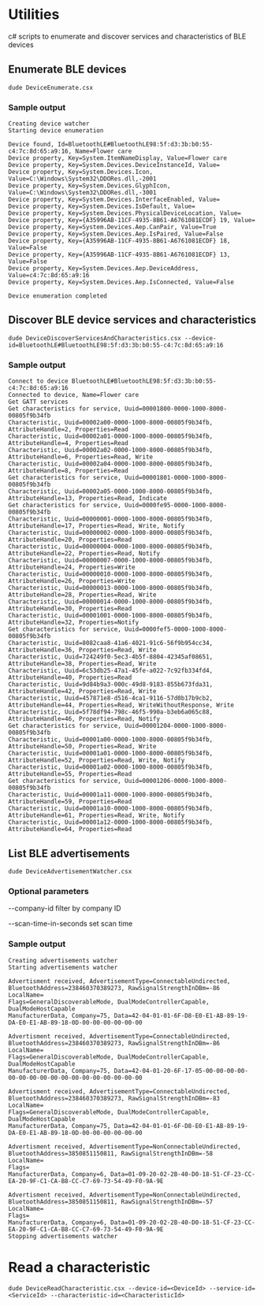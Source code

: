 # Utilities

c# scripts to enumerate and discover services and characteristics of BLE devices

## Enumerate BLE devices

```dude DeviceEnumerate.csx```

### Sample output

```
Creating device watcher
Starting device enumeration

Device found, Id=BluetoothLE#BluetoothLE98:5f:d3:3b:b0:55-c4:7c:8d:65:a9:16, Name=Flower care
Device property, Key=System.ItemNameDisplay, Value=Flower care
Device property, Key=System.Devices.DeviceInstanceId, Value=
Device property, Key=System.Devices.Icon, Value=C:\Windows\System32\DDORes.dll,-2001
Device property, Key=System.Devices.GlyphIcon, Value=C:\Windows\System32\DDORes.dll,-3001
Device property, Key=System.Devices.InterfaceEnabled, Value=
Device property, Key=System.Devices.IsDefault, Value=
Device property, Key=System.Devices.PhysicalDeviceLocation, Value=
Device property, Key={A35996AB-11CF-4935-8B61-A6761081ECDF} 19, Value=
Device property, Key=System.Devices.Aep.CanPair, Value=True
Device property, Key=System.Devices.Aep.IsPaired, Value=False
Device property, Key={A35996AB-11CF-4935-8B61-A6761081ECDF} 18, Value=False
Device property, Key={A35996AB-11CF-4935-8B61-A6761081ECDF} 13, Value=False
Device property, Key=System.Devices.Aep.DeviceAddress, Value=c4:7c:8d:65:a9:16
Device property, Key=System.Devices.Aep.IsConnected, Value=False

Device enumeration completed
```

## Discover BLE device services and characteristics

```dude DeviceDiscoverServicesAndCharacteristics.csx --device-id=BluetoothLE#BluetoothLE98:5f:d3:3b:b0:55-c4:7c:8d:65:a9:16```

### Sample output

```
Connect to device BluetoothLE#BluetoothLE98:5f:d3:3b:b0:55-c4:7c:8d:65:a9:16
Connected to device, Name=Flower care
Get GATT services
Get characteristics for service, Uuid=00001800-0000-1000-8000-00805f9b34fb
Characteristic, Uuid=00002a00-0000-1000-8000-00805f9b34fb, AttributeHandle=2, Properties=Read
Characteristic, Uuid=00002a01-0000-1000-8000-00805f9b34fb, AttributeHandle=4, Properties=Read
Characteristic, Uuid=00002a02-0000-1000-8000-00805f9b34fb, AttributeHandle=6, Properties=Read, Write
Characteristic, Uuid=00002a04-0000-1000-8000-00805f9b34fb, AttributeHandle=8, Properties=Read
Get characteristics for service, Uuid=00001801-0000-1000-8000-00805f9b34fb
Characteristic, Uuid=00002a05-0000-1000-8000-00805f9b34fb, AttributeHandle=13, Properties=Read, Indicate
Get characteristics for service, Uuid=0000fe95-0000-1000-8000-00805f9b34fb
Characteristic, Uuid=00000001-0000-1000-8000-00805f9b34fb, AttributeHandle=17, Properties=Read, Write, Notify
Characteristic, Uuid=00000002-0000-1000-8000-00805f9b34fb, AttributeHandle=20, Properties=Read
Characteristic, Uuid=00000004-0000-1000-8000-00805f9b34fb, AttributeHandle=22, Properties=Read, Notify
Characteristic, Uuid=00000007-0000-1000-8000-00805f9b34fb, AttributeHandle=24, Properties=Write
Characteristic, Uuid=00000010-0000-1000-8000-00805f9b34fb, AttributeHandle=26, Properties=Write
Characteristic, Uuid=00000013-0000-1000-8000-00805f9b34fb, AttributeHandle=28, Properties=Read, Write
Characteristic, Uuid=00000014-0000-1000-8000-00805f9b34fb, AttributeHandle=30, Properties=Read
Characteristic, Uuid=00001001-0000-1000-8000-00805f9b34fb, AttributeHandle=32, Properties=Notify
Get characteristics for service, Uuid=0000fef5-0000-1000-8000-00805f9b34fb
Characteristic, Uuid=8082caa8-41a6-4021-91c6-56f9b954cc34, AttributeHandle=36, Properties=Read, Write
Characteristic, Uuid=724249f0-5ec3-4b5f-8804-42345af08651, AttributeHandle=38, Properties=Read, Write
Characteristic, Uuid=6c53db25-47a1-45fe-a022-7c92fb334fd4, AttributeHandle=40, Properties=Read
Characteristic, Uuid=9d84b9a3-000c-49d8-9183-855b673fda31, AttributeHandle=42, Properties=Read, Write
Characteristic, Uuid=457871e8-d516-4ca1-9116-57d0b17b9cb2, AttributeHandle=44, Properties=Read, WriteWithoutResponse, Write
Characteristic, Uuid=5f78df94-798c-46f5-990a-b3eb6a065c88, AttributeHandle=46, Properties=Read, Notify
Get characteristics for service, Uuid=00001204-0000-1000-8000-00805f9b34fb
Characteristic, Uuid=00001a00-0000-1000-8000-00805f9b34fb, AttributeHandle=50, Properties=Read, Write
Characteristic, Uuid=00001a01-0000-1000-8000-00805f9b34fb, AttributeHandle=52, Properties=Read, Write, Notify
Characteristic, Uuid=00001a02-0000-1000-8000-00805f9b34fb, AttributeHandle=55, Properties=Read
Get characteristics for service, Uuid=00001206-0000-1000-8000-00805f9b34fb
Characteristic, Uuid=00001a11-0000-1000-8000-00805f9b34fb, AttributeHandle=59, Properties=Read
Characteristic, Uuid=00001a10-0000-1000-8000-00805f9b34fb, AttributeHandle=61, Properties=Read, Write, Notify
Characteristic, Uuid=00001a12-0000-1000-8000-00805f9b34fb, AttributeHandle=64, Properties=Read
```

## List BLE advertisements

```dude DeviceAdvertisementWatcher.csx```

### Optional parameters

--company-id
filter by company ID

--scan-time-in-seconds
set scan time

### Sample output

```
Creating advertisements watcher
Starting advertisements watcher

Advertisment received, AdvertisementType=ConnectableUndirected, BluetoothAddress=238460370389273, RawSignalStrengthInDBm=-86
LocalName=
Flags=GeneralDiscoverableMode, DualModeControllerCapable, DualModeHostCapable
ManufacturerData, Company=75, Data=42-04-01-01-6F-D8-E0-E1-AB-89-19-DA-E0-E1-AB-89-18-0D-00-00-00-00-00-00

Advertisment received, AdvertisementType=ConnectableUndirected, BluetoothAddress=238460370389273, RawSignalStrengthInDBm=-86
LocalName=
Flags=GeneralDiscoverableMode, DualModeControllerCapable, DualModeHostCapable
ManufacturerData, Company=75, Data=42-04-01-20-6F-17-05-00-00-00-00-00-00-00-00-00-00-00-00-00-00-00-00-00

Advertisment received, AdvertisementType=ConnectableUndirected, BluetoothAddress=238460370389273, RawSignalStrengthInDBm=-83
LocalName=
Flags=GeneralDiscoverableMode, DualModeControllerCapable, DualModeHostCapable
ManufacturerData, Company=75, Data=42-04-01-01-6F-D8-E0-E1-AB-89-19-DA-E0-E1-AB-89-18-0D-00-00-00-00-00-00

Advertisment received, AdvertisementType=NonConnectableUndirected, BluetoothAddress=3850851150811, RawSignalStrengthInDBm=-58
LocalName=
Flags=
ManufacturerData, Company=6, Data=01-09-20-02-2B-40-D0-18-51-CF-23-CC-EA-20-9F-C1-CA-B8-CC-C7-69-73-54-49-F0-9A-9E

Advertisment received, AdvertisementType=NonConnectableUndirected, BluetoothAddress=3850851150811, RawSignalStrengthInDBm=-57
LocalName=
Flags=
ManufacturerData, Company=6, Data=01-09-20-02-2B-40-D0-18-51-CF-23-CC-EA-20-9F-C1-CA-B8-CC-C7-69-73-54-49-F0-9A-9E
Stopping advertisements watcher
```

# Read a characteristic

```dude DeviceReadCharacteristic.csx --device-id=<DeviceId> --service-id=<ServiceId> --characteristic-id=<CharacteristicId>```

